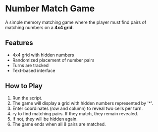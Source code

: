 # Number Match Game

A simple memory matching game where the player must find pairs of matching numbers on a **4x4 grid**.

## Features

- 4x4 grid with hidden numbers
- Randomized placement of number pairs
- Turns are tracked
- Text-based interface

## How to Play

1. Run the script.
2. The game will display a grid with hidden numbers represented by '*'.
3. Enter coordinates (row and column) to reveal two cells per turn.
4. ry to find matching pairs. If they match, they remain revealed.
5. If not, they will be hidden again.
6. The game ends when all 8 pairs are matched.

